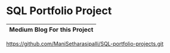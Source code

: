 # SQL Portfolio Project

 |Medium Blog For this Project|
   |-| 
   https://github.com/ManiSetharasipalli/SQL-portfolio-projects.git
   
